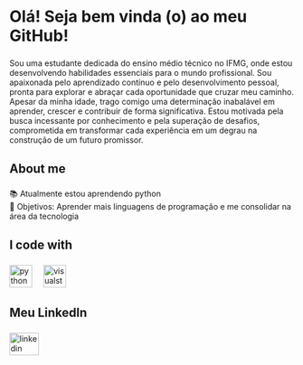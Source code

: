 <h1 align="left">Olá! Seja bem vinda (o) ao meu GitHub!</h1>

###

<p align="left">Sou uma estudante dedicada do ensino médio técnico no IFMG, onde estou desenvolvendo habilidades essenciais para o mundo profissional. Sou apaixonada pelo aprendizado contínuo e pelo desenvolvimento pessoal, pronta para explorar e abraçar cada oportunidade que cruzar meu caminho. Apesar da minha idade, trago comigo uma determinação inabalável em aprender, crescer e contribuir de forma significativa. Estou motivada pela busca incessante por conhecimento e pela superação de desafios, comprometida em transformar cada experiência em um degrau na construção de um futuro promissor.</p>

###

<h2 align="left">About me</h2>

###

<p align="left">📚 Atualmente estou aprendendo python<br>🎯 Objetivos: Aprender mais linguagens de programação e me consolidar na área da tecnologia</p>

###

<h2 align="left">I code with</h2>

###

<div align="left">
  <img src="https://cdn.jsdelivr.net/gh/devicons/devicon/icons/python/python-original.svg" height="40" alt="python logo"  />
  <img width="12" />
  <img src="https://cdn.jsdelivr.net/gh/devicons/devicon/icons/visualstudio/visualstudio-plain.svg" height="40" alt="visualstudio logo"  />
</div>

###

<h2 align="left">Meu Linkedln</h2>

###

<div align="left">
  <a href="www.linkedin.com/in/ carla-morais-vieira Nome fantasia da URL" target="_blank">
    <img src="https://raw.githubusercontent.com/maurodesouza/profile-readme-generator/master/src/assets/icons/social/linkedin/default.svg" width="52" height="40" alt="linkedin logo"  />
  </a>
</div>

###
